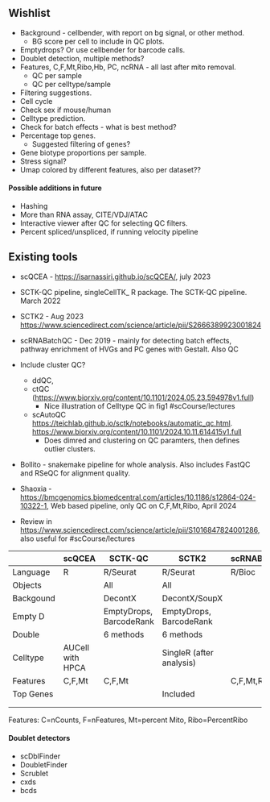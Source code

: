 ## Wishlist

- Background - cellbender, with report on bg signal, or other method.
	- BG score per cell to include in QC plots.
- Emptydrops? Or use cellbender for barcode calls.
- Doublet detection, multiple methods?
- Features, C,F,Mt,Ribo,Hb, PC, ncRNA - all last after mito removal.
	- QC per sample
	- QC per celltype/sample
- Filtering suggestions.
- Cell cycle
- Check sex if mouse/human
- Celltype prediction.
- Check for batch effects - what is best method?
- Percentage top genes.
	- Suggested filtering of genes?
- Gene biotype proportions per sample.
- Stress signal?
- Umap colored by different features, also per dataset??


#### Possible additions in future
- Hashing
- More than RNA assay, CITE/VDJ/ATAC
- Interactive viewer after QC for selecting QC filters.
- Percent spliced/unspliced, if running velocity pipeline

## Existing tools

- scQCEA - https://isarnassiri.github.io/scQCEA/, july 2023
- SCTK-QC pipeline, singleCellTK_ R package. The SCTK-QC pipeline. March 2022
- SCTK2 - Aug 2023 https://www.sciencedirect.com/science/article/pii/S2666389923001824
- scRNABatchQC - Dec 2019 - mainly for detecting batch effects, pathway enrichment of HVGs and PC genes with Gestalt. Also QC 
- Include cluster QC? 
	- ddQC, 
	- ctQC (https://www.biorxiv.org/content/10.1101/2024.05.23.594978v1.full)
		- Nice illustration of Celltype QC in fig1 #scCourse/lectures 
	- scAutoQC https://teichlab.github.io/sctk/notebooks/automatic_qc.html. https://www.biorxiv.org/content/10.1101/2024.10.11.614415v1.full
		- Does dimred and clustering on QC paramters, then defines outlier clusters. 

- Bollito - snakemake pipeline for whole analysis. Also includes FastQC and RSeQC for alignment quality.
- Shaoxia - https://bmcgenomics.biomedcentral.com/articles/10.1186/s12864-024-10322-1, Web based pipeline, only QC on C,F,Mt,Ribo, April 2024
- Review in https://www.sciencedirect.com/science/article/pii/S1016847824001286, also useful for #scCourse/lectures

|           | scQCEA           | SCTK-QC                 | SCTK2                    | scRNABatchQC | Bollito                    |
| --------- | ---------------- | ----------------------- | ------------------------ | ------------ | -------------------------- |
| Language  | R                | R/Seurat                | R/Seurat                 | R/Bioc       | Snakemake                  |
| Objects   |                  | All                     | All                      |              |                            |
| Backgound |                  | DecontX                 | DecontX/SoupX            |              |                            |
| Empty D   |                  | EmptyDrops, BarcodeRank | EmptyDrops, BarcodeRank  |              |                            |
| Double    |                  | 6 methods               | 6 methods                |              |                            |
| Celltype  | AUCell with HPCA |                         | SingleR (after analysis) |              | MSigDB and DGE per cluster |
| Features  | C,F,Mt           | C,F,Mt                  |                          | C,F,Mt,Ribo  | C,F,Mt,Ribo                |
| Top Genes |                  |                         | Included                 |              |                            |
|           |                  |                         |                          |              |                            |
|           |                  |                         |                          |              |                            |



Features: C=nCounts, F=nFeatures, Mt=percent Mito, Ribo=PercentRibo


#### Doublet detectors

- scDblFinder
- DoubletFinder
- Scrublet
- cxds
- bcds



